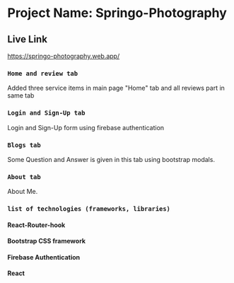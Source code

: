 # Project Name: Springo-Photography

## Live Link

https://springo-photography.web.app/



### `Home and review tab`

Added three service items in main page "Home" tab and all reviews part in same tab

### `Login and Sign-Up tab`

Login and Sign-Up form using firebase authentication

### `Blogs tab`

Some Question and Answer is given in this tab using bootstrap modals.

### `About tab`

About Me.

### `list of technologies (frameworks, libraries)`

#### React-Router-hook
#### Bootstrap CSS framework
#### Firebase Authentication
#### React